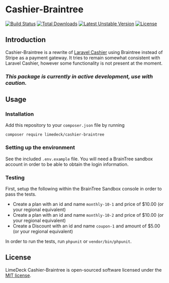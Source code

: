 # Cashier-Braintree

[![Build Status](https://travis-ci.org/LimeDeck/cashier-braintree.svg)](https://travis-ci.org/LimeDeck/cashier-braintree)
[![Total Downloads](https://poser.pugx.org/limedeck/cashier-braintree/downloads)](https://packagist.org/packages/limedeck/cashier-braintree)
[![Latest Unstable Version](https://poser.pugx.org/limedeck/cashier-braintree/v/unstable)](https://packagist.org/packages/limedeck/cashier-braintree)
[![License](https://poser.pugx.org/limedeck/cashier-braintree/license)](https://packagist.org/packages/limedeck/cashier-braintree)

## Introduction

Cashier-Braintree is a rewrite of [Laravel Cashier](https://github.com/laravel/cashier) using Braintree instead of Stripe as a payment gateway. It tries to remain somewhat consistent with Laravel Cashier, however some functionality is not present at the moment.

### *This package is currently in active development, use with caution.*

## Usage

### Installation
Add this repository to your `composer.json` file by running

`composer require limedeck/cashier-braintree`

### Setting up the environment
See the included `.env.example` file. You will need a BrainTree sandbox account in order to be able to obtain the login information.

### Testing
First, setup the following within the BrainTree Sandbox console in order to pass the tests.

* Create a plan with an id and name `monthly-10-1` and price of $10.00 (or your regional equivalent)
* Create a plan with an id and name `monthly-10-2` and price of $10.00 (or your regional equivalent)
* Create a Discount with an id and name `coupon-1` and amount of $5.00 (or your regional equivalent)

In order to run the tests, run `phpunit` or `vendor/bin/phpunit`.

## License

LimeDeck Cashier-Braintree is open-sourced software licensed under the [MIT license](http://opensource.org/licenses/MIT).
